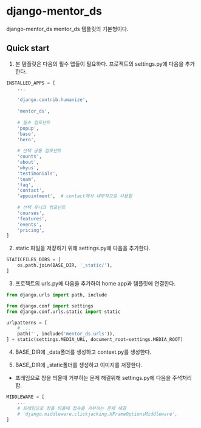 django-mentor_ds
==========

django-mentor_ds mentor_ds 템플릿의 기본형이다.

Quick start
------------

1. 본 템플릿은 다음의 필수 앱들이 필요하다. 프로젝트의 settings.py에 다음을 추가한다.
```python
INSTALLED_APPS = [
    ...
    
    'django.contrib.humanize',
    
    'mentor_ds',
    
    # 필수 컴포넌트
    'popup',
    'base',
    'hero',
    
    # 선택 공통 컴포넌트
    'counts',
    'about',
    'whyus',
    'testimonials',
    'team',
    'faq',
    'contact',
    'appointment',  # contact에서 내부적으로 사용함
    
    # 선택 유니크 컴포넌트
    'courses',
    'features',
    'events',
    'pricing',
]
```

2. static 파일을 저장하기 위해 settings.py에 다음을 추가한다.
```python
STATICFILES_DIRS = [
    os.path.join(BASE_DIR, '_static/'),
]
```

3. 프로젝트의 urls.py에 다음을 추가하여 home app과 템플릿에 연결한다.
```python
from django.urls import path, include

from django.conf import settings
from django.conf.urls.static import static

urlpatterns = [
    # ...
    path('', include('mentor_ds.urls')),
] + static(settings.MEDIA_URL, document_root=settings.MEDIA_ROOT)
```

4. BASE_DIR에 _data폴더를 생성하고 context.py를 생성한다.

5. BASE_DIR에 _static폴더를 생성하고 이미지를 저장한다.

* 프레임으로 창을 띄울때 거부하는 문제 해결위해 settings.py에 다음을 주석처리함.
```python
MIDDLEWARE = [
    ...
    # 프레임으로 창을 띄울때 접속을 거부하는 문제 해결
    # 'django.middleware.clickjacking.XFrameOptionsMiddleware',
]
```